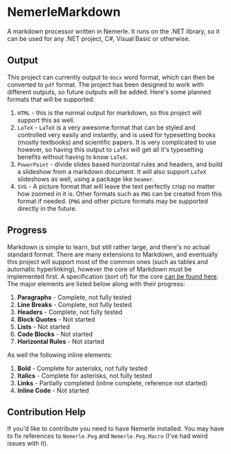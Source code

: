 NemerleMarkdown
===============

A markdown processor written in Nemerle. It runs on the .NET library, so it can be used for any .NET project, C#, Visual Basic or otherwise.


Output
---------

This project can currently output to `docx` word format, which can then be converted to `pdf` format. The project has been designed to work with different outputs, so future outputs will be added. Here's some planned formats that will be supported:

1. `HTML` - this is the normal output for markdown, so this project will support this as well.
2. `LaTeX` - `LaTeX` is a very awesome format that can be styled and controlled very easily and instantly, and is used for typesetting books (mostly textbooks) and scientific papers. It is very complicated to use however, so having this output to `LaTeX` will get all it's typesetting benefits without having to know `LaTeX`. 
3. `PowerPoint` - divide slides based horizontal rules and headers, and build a slideshow from a markdown document. It will also support `LaTeX` slideshows as well, using a package like `beamer`.
4. `SVG` - A picture format that will leave the text perfectly crisp no matter how zoomed in it is. Other formats such as `PNG` can be created from this format if needed. (`PNG` and other picture formats may be supported directly in the future.

Progress
------------

Markdown is simple to learn, but still rather large, and there's no actual standard format. There are many extensions to Markdown, and eventually this project will support most of the common ones (such as tables and automatic hyperlinking), however the core of Markdown must be implemented first. A specification (sort of) for the core [can be found here](http://daringfireball.net/projects/markdown/syntax). The major elements are listed below along with their progress:

1. **Paragraphs** - Complete, not fully tested
2. **Line Breaks** - Complete, not fully tested
3. **Headers** - Complete, not fully tested
4. **Block Quotes** - Not started
5. **Lists** - Not started
6. **Code Blocks** - Not started
7. **Horizontal Rules** - Not started

As well the following inline elements:

1. **Bold** - Complete for asterisks, not fully tested
2. **Italics** - Complete for asterisks, not fully tested
3. **Links** - Partially completed (inline complete, reference not started)
4. **Inline Code** - Not started

Contribution Help
--------------

If you'd like to contribute you need to have Nemerle installed. You may have to fix references to `Nemerle.Peg` and `Nemerle.Peg.Macro` (I've had weird issues with it).